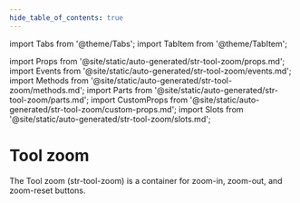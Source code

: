 ```yaml
---
hide_table_of_contents: true
---
```

import Tabs from '@theme/Tabs';
import TabItem from '@theme/TabItem';

import Props from '@site/static/auto-generated/str-tool-zoom/props.md';
import Events from '@site/static/auto-generated/str-tool-zoom/events.md';
import Methods from '@site/static/auto-generated/str-tool-zoom/methods.md';
import Parts from '@site/static/auto-generated/str-tool-zoom/parts.md';
import CustomProps from '@site/static/auto-generated/str-tool-zoom/custom-props.md';
import Slots from '@site/static/auto-generated/str-tool-zoom/slots.md';



# Tool zoom

The Tool zoom (str-tool-zoom) is a container for zoom-in, zoom-out, and zoom-reset buttons.

  
<Props />
<Events />
<Methods />
<Parts />
<CustomProps />
<Slots />